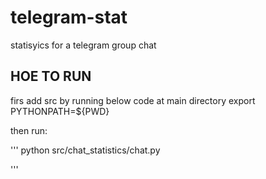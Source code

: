 # telegram-stat
statisyics for a telegram group chat

## HOE TO RUN
 firs add src by running below code at main directory
 export PYTHONPATH=${PWD}

then run:

'''
 python src/chat_statistics/chat.py
 
'''

